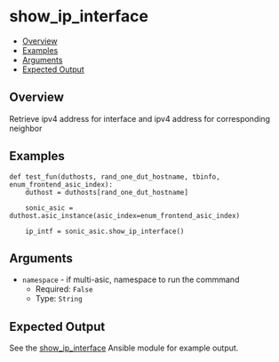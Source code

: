 # show_ip_interface

- [Overview](#overview)
- [Examples](#examples)
- [Arguments](#arguments)
- [Expected Output](#expected-output)

## Overview
Retrieve ipv4 address for interface and ipv4 address for corresponding neighbor

## Examples
```
def test_fun(duthosts, rand_one_dut_hostname, tbinfo, enum_frontend_asic_index):
    duthost = duthosts[rand_one_dut_hostname]

    sonic_asic = duthost.asic_instance(asic_index=enum_frontend_asic_index)

    ip_intf = sonic_asic.show_ip_interface()
```

## Arguments
- `namespace` - if multi-asic, namespace to run the commmand
    - Required: `False`
    - Type: `String`

## Expected Output
See the [show_ip_interface](../ansible_methods/show_ip_interface.md#expected-output) Ansible module for example output.